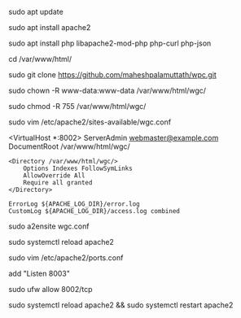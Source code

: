 sudo apt update

sudo apt install apache2

sudo apt install php libapache2-mod-php php-curl php-json

cd /var/www/html/

sudo git clone https://github.com/maheshpalamuttath/wpc.git

sudo chown -R www-data:www-data /var/www/html/wgc/

sudo chmod -R 755 /var/www/html/wgc/

sudo vim /etc/apache2/sites-available/wgc.conf

<VirtualHost *:8002>
    ServerAdmin webmaster@example.com
    DocumentRoot /var/www/html/wgc/

    <Directory /var/www/html/wgc/>
        Options Indexes FollowSymLinks
        AllowOverride All
        Require all granted
    </Directory>

    ErrorLog ${APACHE_LOG_DIR}/error.log
    CustomLog ${APACHE_LOG_DIR}/access.log combined
</VirtualHost>

sudo a2ensite wgc.conf

sudo systemctl reload apache2


sudo vim /etc/apache2/ports.conf

add "Listen 8003"

sudo ufw allow 8002/tcp

sudo systemctl reload apache2 && sudo systemctl restart apache2
